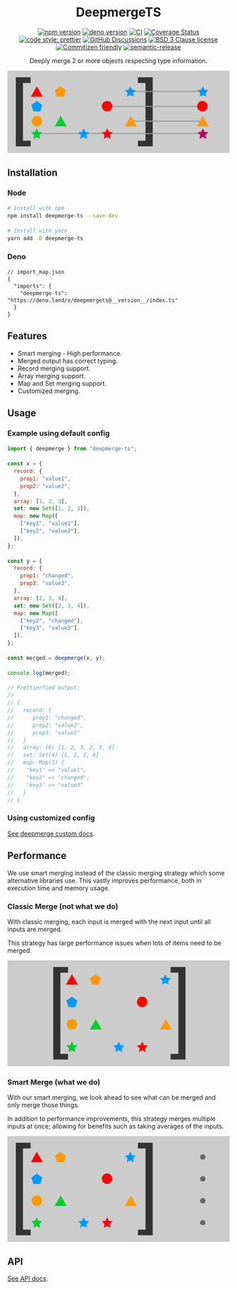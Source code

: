 <div align="center">

# DeepmergeTS

[![npm version](https://img.shields.io/npm/v/deepmerge-ts.svg)](https://www.npmjs.com/package/deepmerge-ts)
[![deno version](https://img.shields.io/github/v/tag/RebeccaStevens/deepmerge-ts?label=deno)](https://deno.land/x/deepmergets)
[![CI](https://github.com/RebeccaStevens/deepmerge-ts/actions/workflows/ci.yml/badge.svg)](https://github.com/RebeccaStevens/deepmerge-ts/actions/workflows/ci.yml)
[![Coverage Status](https://codecov.io/gh/RebeccaStevens/deepmerge-ts/branch/main/graph/badge.svg?token=MVpR1oAbIT)](https://codecov.io/gh/RebeccaStevens/deepmerge-ts)\
[![code style: prettier](https://img.shields.io/badge/code_style-prettier-ff69b4.svg?style=flat-square)](https://github.com/prettier/prettier)
[![GitHub Discussions](https://img.shields.io/github/discussions/RebeccaStevens/deepmerge-ts?style=flat-square)](https://github.com/RebeccaStevens/deepmerge-ts/discussions)
[![BSD 3 Clause license](https://img.shields.io/github/license/RebeccaStevens/deepmerge-ts.svg?style=flat-square)](https://opensource.org/licenses/BSD-3-Clause)
[![Commitizen friendly](https://img.shields.io/badge/commitizen-friendly-brightgreen.svg?style=flat-square)](https://commitizen.github.io/cz-cli/)
[![semantic-release](https://img.shields.io/badge/%20%20%F0%9F%93%A6%F0%9F%9A%80-semantic--release-e10079.svg?style=flat-square)](https://github.com/semantic-release/semantic-release)

Deeply merge 2 or more objects respecting type information.

![classic merge animation](./assets/header.png)

</div>

## Installation

### Node

```sh
# Install with npm
npm install deepmerge-ts --save-dev

# Install with yarn
yarn add -D deepmerge-ts
```

### Deno

```jsonc
// import_map.json
{
  "imports": {
    "deepmerge-ts": "https://deno.land/x/deepmergets@__version__/index.ts"
  }
}
```

## Features

- Smart merging - High performance.
- Merged output has correct typing.
- Record merging support.
- Array merging support.
- Map and Set merging support.
- Customized merging.

## Usage

### Example using default config

```js
import { deepmerge } from "deepmerge-ts";

const x = {
  record: {
    prop1: "value1",
    prop2: "value2",
  },
  array: [1, 2, 3],
  set: new Set([1, 2, 3]),
  map: new Map([
    ["key1", "value1"],
    ["key2", "value2"],
  ]),
};

const y = {
  record: {
    prop1: "changed",
    prop3: "value3",
  },
  array: [2, 3, 4],
  set: new Set([2, 3, 4]),
  map: new Map([
    ["key2", "changed"],
    ["key3", "value3"],
  ]),
};

const merged = deepmerge(x, y);

console.log(merged);

// Prettierfied output:
//
// {
//   record: {
//      prop1: "changed",
//      prop2: "value2",
//      prop3: "value3"
//   }
//   array: (6) [1, 2, 3, 2, 3, 4]
//   set: Set(4) {1, 2, 3, 4}
//   map: Map(3) {
//    "key1" => "value1",
//    "key2" => "changed",
//    "key3" => "value3"
//   }
// }
```

### Using customized config

[See deepmerge custom docs](./docs/deepmergeCustom.md).

## Performance

We use smart merging instead of the classic merging strategy which some alternative libraries use. This vastly improves performance, both in execution time and memory usage.

### Classic Merge (not what we do)

With classic merging, each input is merged with the next input until all inputs are merged.

This strategy has large performance issues when lots of items need to be merged.

![classic merge animation](./assets/classic-merge.gif)

### Smart Merge (what we do)

With our smart merging, we look ahead to see what can be merged and only merge those things.

In addition to performance improvements, this strategy merges multiple inputs at once; allowing for benefits such as taking averages of the inputs.

![smart merge animation](./assets/smart-merge.gif)

## API

[See API docs](./docs/API.md).
